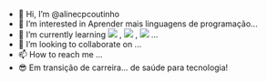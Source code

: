 - 👋 Hi, I’m @alinecpcoutinho
- 👀 I’m interested in Aprender mais linguagens de programação...
- 🌱 I’m currently learning 
            <img src="https://cdn.jsdelivr.net/gh/devicons/devicon/icons/adonisjs/adonisjs-original.svg" />
          , 
            <img src="https://cdn.jsdelivr.net/gh/devicons/devicon/icons/adonisjs/adonisjs-original.svg" />
          , 
            <img src="https://cdn.jsdelivr.net/gh/devicons/devicon/icons/adonisjs/adonisjs-original.svg" />
          ...
- 💞️ I’m looking to collaborate on ...
- 📫 How to reach me ...
- :sunglasses: Em transição de carreira... de saúde para tecnologia!

<!---
alinecpcoutinho/alinecpcoutinho is a ✨ special ✨ repository because its `README.md` (this file) appears on your GitHub profile.
You can click the Preview link to take a look at your changes.
--->
